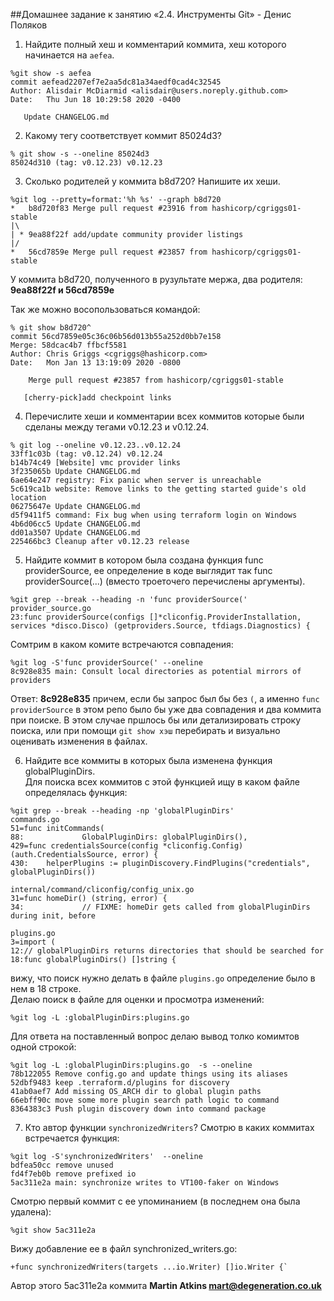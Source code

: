 ##Домашнее задание к занятию «2.4. Инструменты Git» - Денис Поляков
1. Найдите полный хеш и комментарий коммита, хеш которого начинается на `aefea`.
```
%git show -s aefea  
commit aefead2207ef7e2aa5dc81a34aedf0cad4c32545  
Author: Alisdair McDiarmid <alisdair@users.noreply.github.com>  
Date:   Thu Jun 18 10:29:58 2020 -0400

   Update CHANGELOG.md
```
2. Какому тегу соответствует коммит 85024d3? 
```
% git show -s --oneline 85024d3  
85024d310 (tag: v0.12.23) v0.12.23
```
3. Сколько родителей у коммита b8d720? Напишите их хеши.
```
%git log --pretty=format:'%h %s' --graph b8d720  
*   b8d720f83 Merge pull request #23916 from hashicorp/cgriggs01-stable  
|\  
| * 9ea88f22f add/update community provider listings  
|/  
*   56cd7859e Merge pull request #23857 from hashicorp/cgriggs01-stable  
```
У коммита  b8d720, полученного в рузультате мержа,  два родителя: **9ea88f22f и 56cd7859e**

Так же можно восопользоваться командой:
```
% git show b8d720^  
commit 56cd7859e05c36c06b56d013b55a252d0bb7e158  
Merge: 58dcac4b7 ffbcf5581  
Author: Chris Griggs <cgriggs@hashicorp.com>  
Date:   Mon Jan 13 13:19:09 2020 -0800  

    Merge pull request #23857 from hashicorp/cgriggs01-stable

   [cherry-pick]add checkpoint links
```

4. Перечислите хеши и комментарии всех коммитов которые были сделаны между тегами v0.12.23 и v0.12.24.
```
% git log --oneline v0.12.23..v0.12.24  
33ff1c03b (tag: v0.12.24) v0.12.24  
b14b74c49 [Website] vmc provider links  
3f235065b Update CHANGELOG.md  
6ae64e247 registry: Fix panic when server is unreachable  
5c619ca1b website: Remove links to the getting started guide's old location  
06275647e Update CHANGELOG.md  
d5f9411f5 command: Fix bug when using terraform login on Windows  
4b6d06cc5 Update CHANGELOG.md  
dd01a3507 Update CHANGELOG.md  
225466bc3 Cleanup after v0.12.23 release  
```
5. Найдите коммит в котором была создана функция func providerSource, ее определение в коде выглядит так func providerSource(...) (вместо троеточего перечислены аргументы).
```
%git grep --break --heading -n 'func providerSource('  
provider_source.go  
23:func providerSource(configs []*cliconfig.ProviderInstallation, services *disco.Disco) (getproviders.Source, tfdiags.Diagnostics) {
```
Сомтрим в каком комите встречаются совпадения:
```
%git log -S'func providerSource(' --oneline  
8c928e835 main: Consult local directories as potential mirrors of providers
```
Ответ: **8c928e835** причем, если бы запрос был бы без `(`, а именно `func providerSource` в этом репо было бы уже два совпадения и два коммита при поиске. В этом случае пршлось бы или детализировать строку поиска, или при помощи `git show хэш` перебирать и визуально оценивать изменения в файлах.

6. Найдите все коммиты в которых была изменена функция globalPluginDirs.  
Для поиска всех коммитов с этой функцией ищу в каком файле определялась функция: 
```
%git grep --break --heading -np 'globalPluginDirs'  
commands.go  
51=func initCommands(  
88:             GlobalPluginDirs: globalPluginDirs(),  
429=func credentialsSource(config *cliconfig.Config) (auth.CredentialsSource, error) {  
430:    helperPlugins := pluginDiscovery.FindPlugins("credentials", globalPluginDirs())    
    
internal/command/cliconfig/config_unix.go  
31=func homeDir() (string, error) {  
34:             // FIXME: homeDir gets called from globalPluginDirs during init, before    
  
plugins.go  
3=import (  
12:// globalPluginDirs returns directories that should be searched for  
18:func globalPluginDirs() []string {  
```
вижу, что поиск нужно делать в файле `plugins.go` определение было в нем в 18 строке.   
Делаю поиск в файле для оценки и просмотра изменений:
```
%git log -L :globalPluginDirs:plugins.go  
```
Для ответа на поставленный вопрос делаю вывод толко комимтов одной строкой:  
```
%git log -L :globalPluginDirs:plugins.go  -s --oneline    
78b122055 Remove config.go and update things using its aliases    
52dbf9483 keep .terraform.d/plugins for discovery    
41ab0aef7 Add missing OS_ARCH dir to global plugin paths    
66ebff90c move some more plugin search path logic to command    
8364383c3 Push plugin discovery down into command package    
```
7.  Кто автор функции `synchronizedWriters`?
Смотрю в каких коммитах встречается функция:
```
%git log -S'synchronizedWriters'  --oneline  
bdfea50cc remove unused  
fd4f7eb0b remove prefixed io  
5ac311e2a main: synchronize writes to VT100-faker on Windows  
```
Смотрю первый коммит с ее упоминанием (в последнем она была удалена):
```
%git show 5ac311e2a  
```
Вижу добавление ее в файл synchronized_writers.go: 
```
+func synchronizedWriters(targets ...io.Writer) []io.Writer {`  
```
Автор этого 5ac311e2a коммита  **Martin Atkins <mart@degeneration.co.uk>**